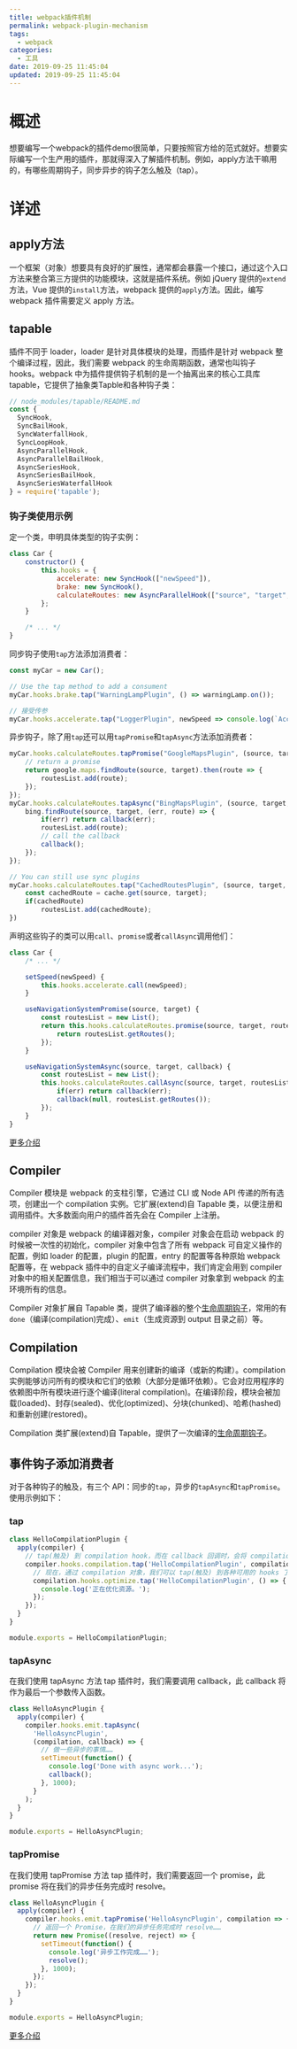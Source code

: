 ```yaml
---
title: webpack插件机制
permalink: webpack-plugin-mechanism
tags:
  - webpack
categories:
  - 工具
date: 2019-09-25 11:45:04
updated: 2019-09-25 11:45:04
---
```


# 概述
想要编写一个webpack的插件demo很简单，只要按照官方给的范式就好。想要实际编写一个生产用的插件，那就得深入了解插件机制。例如，apply方法干嘛用的，有哪些周期钩子，同步异步的钩子怎么触及（tap）。
<!-- more -->

# 详述
## apply方法

一个框架（对象）想要具有良好的扩展性，通常都会暴露一个接口，通过这个入口方法来整合第三方提供的功能模块，这就是插件系统。例如 jQuery 提供的`extend`方法，Vue 提供的`install`方法，webpack 提供的`apply`方法。因此，编写 webpack 插件需要定义 apply 方法。

## tapable
插件不同于 loader，loader 是针对具体模块的处理，而插件是针对 webpack 整个编译过程，因此，我们需要 webpack 的生命周期函数，通常也叫钩子 hooks。webpack 中为插件提供钩子机制的是一个抽离出来的核心工具库 tapable，它提供了抽象类Tapble和各种钩子类：

```js
// node_modules/tapable/README.md
const {
  SyncHook,
  SyncBailHook,
  SyncWaterfallHook,
  SyncLoopHook,
  AsyncParallelHook,
  AsyncParallelBailHook,
  AsyncSeriesHook,
  AsyncSeriesBailHook,
  AsyncSeriesWaterfallHook
} = require('tapable');
```
### 钩子类使用示例

定一个类，申明具体类型的钩子实例：
``` js
class Car {
	constructor() {
		this.hooks = {
			accelerate: new SyncHook(["newSpeed"]),
			brake: new SyncHook(),
			calculateRoutes: new AsyncParallelHook(["source", "target", "routesList"])
		};
	}

	/* ... */
}
```
同步钩子使用`tap`方法添加消费者：
``` js
const myCar = new Car();

// Use the tap method to add a consument
myCar.hooks.brake.tap("WarningLampPlugin", () => warningLamp.on());

// 接受传参
myCar.hooks.accelerate.tap("LoggerPlugin", newSpeed => console.log(`Accelerating to ${newSpeed}`));
```
异步钩子，除了用`tap`还可以用`tapPromise`和`tapAsync`方法添加消费者：
``` js
myCar.hooks.calculateRoutes.tapPromise("GoogleMapsPlugin", (source, target, routesList) => {
	// return a promise
	return google.maps.findRoute(source, target).then(route => {
		routesList.add(route);
	});
});
myCar.hooks.calculateRoutes.tapAsync("BingMapsPlugin", (source, target, routesList, callback) => {
	bing.findRoute(source, target, (err, route) => {
		if(err) return callback(err);
		routesList.add(route);
		// call the callback
		callback();
	});
});

// You can still use sync plugins
myCar.hooks.calculateRoutes.tap("CachedRoutesPlugin", (source, target, routesList) => {
	const cachedRoute = cache.get(source, target);
	if(cachedRoute)
		routesList.add(cachedRoute);
})
```
声明这些钩子的类可以用`call`、`promise`或者`callAsync`调用他们：

``` js
class Car {
	/* ... */

	setSpeed(newSpeed) {
		this.hooks.accelerate.call(newSpeed);
	}

	useNavigationSystemPromise(source, target) {
		const routesList = new List();
		return this.hooks.calculateRoutes.promise(source, target, routesList).then(() => {
			return routesList.getRoutes();
		});
	}

	useNavigationSystemAsync(source, target, callback) {
		const routesList = new List();
		this.hooks.calculateRoutes.callAsync(source, target, routesList, err => {
			if(err) return callback(err);
			callback(null, routesList.getRoutes());
		});
	}
}
```
[更多介绍](https://github.com/webpack/tapable)

## Compiler

Compiler 模块是 webpack 的支柱引擎，它通过 CLI 或 Node API 传递的所有选项，创建出一个 compilation 实例。它扩展(extend)自 Tapable 类，以便注册和调用插件。大多数面向用户的插件首先会在 Compiler 上注册。

compiler 对象是 webpack 的编译器对象，compiler 对象会在启动 webpack 的时候被一次性的初始化，compiler 对象中包含了所有 webpack 可自定义操作的配置，例如 loader 的配置，plugin 的配置，entry 的配置等各种原始 webpack 配置等，在 webpack 插件中的自定义子编译流程中，我们肯定会用到 compiler 对象中的相关配置信息，我们相当于可以通过 compiler 对象拿到 webpack 的主环境所有的信息。

Compiler 对象扩展自 Tapable 类，提供了编译器的整个[生命周期钩子](https://webpack.docschina.org/api/compiler-hooks/)，常用的有`done`（编译(compilation)完成）、`emit`（生成资源到 output 目录之前）等。

## Compilation

Compilation 模块会被 Compiler 用来创建新的编译（或新的构建）。compilation 实例能够访问所有的模块和它们的依赖（大部分是循环依赖）。它会对应用程序的依赖图中所有模块进行逐个编译(literal compilation)。在编译阶段，模块会被加载(loaded)、封存(sealed)、优化(optimized)、分块(chunked)、哈希(hashed)和重新创建(restored)。

Compilation 类扩展(extend)自 Tapable，提供了一次编译的[生命周期钩子](https://webpack.docschina.org/api/compilation-hooks/)。

## 事件钩子添加消费者

对于各种钩子的触及，有三个 API：同步的`tap`，异步的`tapAsync`和`tapPromise`。使用示例如下：

### tap

```js
class HelloCompilationPlugin {
  apply(compiler) {
    // tap(触及) 到 compilation hook，而在 callback 回调时，会将 compilation 对象作为参数，
    compiler.hooks.compilation.tap('HelloCompilationPlugin', compilation => {
      // 现在，通过 compilation 对象，我们可以 tap(触及) 到各种可用的 hooks 了
      compilation.hooks.optimize.tap('HelloCompilationPlugin', () => {
        console.log('正在优化资源。');
      });
    });
  }
}

module.exports = HelloCompilationPlugin;
```

### tapAsync

在我们使用 tapAsync 方法 tap 插件时，我们需要调用 callback，此 callback 将作为最后一个参数传入函数。

```js
class HelloAsyncPlugin {
  apply(compiler) {
    compiler.hooks.emit.tapAsync(
      'HelloAsyncPlugin',
      (compilation, callback) => {
        // 做一些异步的事情……
        setTimeout(function() {
          console.log('Done with async work...');
          callback();
        }, 1000);
      }
    );
  }
}

module.exports = HelloAsyncPlugin;
```

### tapPromise

在我们使用 tapPromise 方法 tap 插件时，我们需要返回一个 promise，此 promise 将在我们的异步任务完成时 resolve。

```js
class HelloAsyncPlugin {
  apply(compiler) {
    compiler.hooks.emit.tapPromise('HelloAsyncPlugin', compilation => {
      // 返回一个 Promise，在我们的异步任务完成时 resolve……
      return new Promise((resolve, reject) => {
        setTimeout(function() {
          console.log('异步工作完成……');
          resolve();
        }, 1000);
      });
    });
  }
}

module.exports = HelloAsyncPlugin;
```

[更多介绍](https://webpack.docschina.org/contribute/writing-a-plugin/#%E5%BC%82%E6%AD%A5%E4%BA%8B%E4%BB%B6%E9%92%A9%E5%AD%90)
